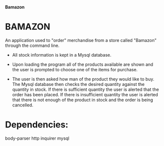 **Bamazon**

BAMAZON
===============
An application used to "order" merchandise from a store called "Bamazon" through the command line.

* All stock information is kept in a Mysql database.

* Upon loading the program all of the products available are shown and the user is prompted to choose one of the items for purchase.

* The user is then asked how man of the product they would like to buy.  The Mysql database then checks the desired quantity against the quantity in stock.  If there is sufficient quantity the user is alerted that the order has been placed.  If there is insufficient quantity the user is alerted that there is not enough of the product in stock and the order is being cancelled.

Dependencies:
===============
body-parser
http
inquirer
mysql
